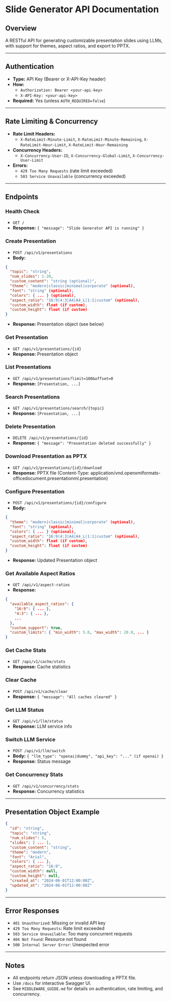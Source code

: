 # Slide Generator API Documentation

## Overview
A RESTful API for generating customizable presentation slides using LLMs, with support for themes, aspect ratios, and export to PPTX.

---

## Authentication
- **Type:** API Key (Bearer or X-API-Key header)
- **How:**
  - `Authorization: Bearer <your-api-key>`
  - `X-API-Key: <your-api-key>`
- **Required:** Yes (unless `AUTH_REQUIRED=false`)

---

## Rate Limiting & Concurrency
- **Rate Limit Headers:**
  - `X-RateLimit-Minute-Limit`, `X-RateLimit-Minute-Remaining`, `X-RateLimit-Hour-Limit`, `X-RateLimit-Hour-Remaining`
- **Concurrency Headers:**
  - `X-Concurrency-User-ID`, `X-Concurrency-Global-Limit`, `X-Concurrency-User-Limit`
- **Errors:**
  - `429 Too Many Requests` (rate limit exceeded)
  - `503 Service Unavailable` (concurrency exceeded)

---

## Endpoints

### Health Check
- `GET /`
- **Response:** `{ "message": "Slide Generator API is running" }`

### Create Presentation
- `POST /api/v1/presentations`
- **Body:**
```json
{
  "topic": "string",
  "num_slides": 1-20,
  "custom_content": "string (optional)",
  "theme": "modern|classic|minimal|corporate" (optional),
  "font": "string" (optional),
  "colors": { ... } (optional),
  "aspect_ratio": "16:9|4:3|A4|A4_L|1:1|custom" (optional),
  "custom_width": float (if custom),
  "custom_height": float (if custom)
}
```
- **Response:** Presentation object (see below)

### Get Presentation
- `GET /api/v1/presentations/{id}`
- **Response:** Presentation object

### List Presentations
- `GET /api/v1/presentations?limit=100&offset=0`
- **Response:** `[Presentation, ...]`

### Search Presentations
- `GET /api/v1/presentations/search/{topic}`
- **Response:** `[Presentation, ...]`

### Delete Presentation
- `DELETE /api/v1/presentations/{id}`
- **Response:** `{ "message": "Presentation deleted successfully" }`

### Download Presentation as PPTX
- `GET /api/v1/presentations/{id}/download`
- **Response:** PPTX file (Content-Type: application/vnd.openxmlformats-officedocument.presentationml.presentation)

### Configure Presentation
- `POST /api/v1/presentations/{id}/configure`
- **Body:**
```json
{
  "theme": "modern|classic|minimal|corporate" (optional),
  "font": "string" (optional),
  "colors": { ... } (optional),
  "aspect_ratio": "16:9|4:3|A4|A4_L|1:1|custom" (optional),
  "custom_width": float (if custom),
  "custom_height": float (if custom)
}
```
- **Response:** Updated Presentation object

### Get Available Aspect Ratios
- `GET /api/v1/aspect-ratios`
- **Response:**
```json
{
  "available_aspect_ratios": {
    "16:9": { ... },
    "4:3": { ... },
    ...
  },
  "custom_support": true,
  "custom_limits": { "min_width": 5.0, "max_width": 20.0, ... }
}
```

### Get Cache Stats
- `GET /api/v1/cache/stats`
- **Response:** Cache statistics

### Clear Cache
- `POST /api/v1/cache/clear`
- **Response:** `{ "message": "All caches cleared" }`

### Get LLM Status
- `GET /api/v1/llm/status`
- **Response:** LLM service info

### Switch LLM Service
- `POST /api/v1/llm/switch`
- **Body:** `{ "llm_type": "openai|dummy", "api_key": "..." (if openai) }`
- **Response:** Status message

### Get Concurrency Stats
- `GET /api/v1/concurrency/stats`
- **Response:** Concurrency statistics

---

## Presentation Object Example
```json
{
  "id": "string",
  "topic": "string",
  "num_slides": 5,
  "slides": [ ... ],
  "custom_content": "string",
  "theme": "modern",
  "font": "Arial",
  "colors": { ... },
  "aspect_ratio": "16:9",
  "custom_width": null,
  "custom_height": null,
  "created_at": "2024-06-01T12:00:00Z",
  "updated_at": "2024-06-01T12:00:00Z"
}
```

---

## Error Responses
- `401 Unauthorized`: Missing or invalid API key
- `429 Too Many Requests`: Rate limit exceeded
- `503 Service Unavailable`: Too many concurrent requests
- `404 Not Found`: Resource not found
- `500 Internal Server Error`: Unexpected error

---

## Notes
- All endpoints return JSON unless downloading a PPTX file.
- Use `/docs` for interactive Swagger UI.
- See `MIDDLEWARE_GUIDE.md` for details on authentication, rate limiting, and concurrency. 